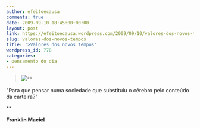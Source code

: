 ```yaml
---
author: efeitoecausa
comments: true
date: 2009-09-10 18:45:00+00:00
layout: post
link: https://efeitoecausa.wordpress.com/2009/09/10/valores-dos-novos-tempos/
slug: valores-dos-novos-tempos
title: '>Valores dos novos tempos'
wordpress_id: 778
categories:
- pensamento do dia
---
```


>[![](http://efeitoecausa.files.wordpress.com/2009/09/money-mind-869.jpg?w=300)](http://efeitoecausa.files.wordpress.com/2009/09/money-mind-869.jpg)**

"Para que pensar numa sociedade que substituiu o cérebro pelo conteúdo da carteira?"

**

**Franklin Maciel**
